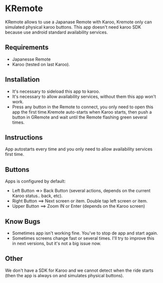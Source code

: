 # KRemote
KRemote allows to use a Japanase Remote with Karoo, Kremote only can simulated physical karoo buttons. This app doesn't need karoo SDK because use android standard availability services.

## Requirements
- Japanesse Remote
- Karoo (tested on last Karoo).

## Installation
- It's necessary to sideload this app to karoo.
- It's necessary to allow availability services, without them this app won't work.
- Press any button in the Remote to connect, you only need to open this app the first time.Kremote auto-starts when Karoo starts, then push a button in GRemote and wait until the Remote flashing green several times.

## Instructions
App autostarts every time and you only need to allow availability services first time.


## Buttons
Apps is configured by default:

- Left Button =>> Back Button (several actions, depends on the current Karoo status.. back, etc).
- Right Button ==> Next screen or item. Double tap left screen or item.
- Upper Button ==> Zoom IN or Enter (depends on the Karoo screen)

## Know Bugs
- Sometimes app isn't working fine. You've to stop de app and start again.
- Sometimes screens change fast or several times. I'll try to improve this in next versions, but it's not a big issue now.

## Other
We don't have a SDK for Karoo and we cannot detect when the ride starts (then the app is always on and simulates physical buttons).
